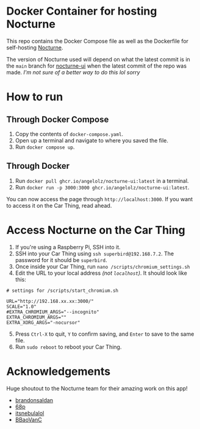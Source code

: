 # Docker Container for hosting Nocturne
This repo contains the Docker Compose file as well as the Dockerfile for self-hosting [Nocturne](github.com/usenocturne/).

The version of Nocturne used will depend on what the latest commit is in the `main` branch for [nocturne-ui](https://github.com/usenocturne/nocturne-ui) when the latest commit of the repo was made. *I'm not sure of a better way to do this lol sorry*

# How to run
## Through Docker Compose
1. Copy the contents of `docker-compose.yaml`. 
2. Open up a terminal and navigate to where you saved the file.
3. Run `docker compose up`.

## Through Docker
1. Run `docker pull ghcr.io/angelolz/nocturne-ui:latest` in a terminal.
2. Run `docker run -p 3000:3000 ghcr.io/angelolz/nocturne-ui:latest`.

You can now access the page through `http://localhost:3000`. If you want to access it on the Car Thing, read ahead.
# Access Nocturne on the Car Thing
1. If you're using a Raspberry Pi, SSH into it.
2. SSH into your Car Thing using `ssh superbird@192.168.7.2`. The password for it should be `superbird`.
3. Once inside your Car Thing, run `nano /scripts/chromium_settings.sh`
4. Edit the URL to your local address *(not `localhost`)*. It should look like this:
```
# settings for /scripts/start_chromium.sh

URL="http://192.168.xx.xx:3000/"
SCALE="1.0"
#EXTRA_CHROMIUM_ARGS="--incognito"
EXTRA_CHROMIUM_ARGS=""
EXTRA_XORG_ARGS="-nocursor"
```
5. Press `Ctrl-X` to quit, `Y` to confirm saving, and `Enter` to save to the same file.
6. Run `sudo reboot` to reboot your Car Thing.

# Acknowledgements
Huge shoutout to the Nocturne team for their amazing work on this app!
- [brandonsaldan](https://github.com/brandonsaldan)
- [68p](https://github.com/68p)
- [itsnebulalol](https://github.com/itsnebulalol)
- [BBaoVanC](https://github.com/bbaovanc)